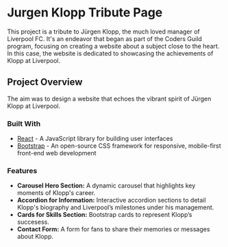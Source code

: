 # Jurgen Klopp Tribute Page

This project is a tribute to Jürgen Klopp, the much loved manager of Liverpool FC. It's an endeavor that began as part of the Coders Guild program, focusing on creating a website about a subject close to the heart. In this case, the website is dedicated to showcasing the achievements of Klopp at Liverpool.

## Project Overview

The aim was to design a website that echoes the vibrant spirit of Jürgen Klopp at Liverpool.

### Built With

- [React](https://reactjs.org/) - A JavaScript library for building user interfaces
- [Bootstrap](https://getbootstrap.com/) - An open-source CSS framework for responsive, mobile-first front-end web development

### Features

- **Carousel Hero Section:** A dynamic carousel that highlights key moments of Klopp's career.
- **Accordion for Information:** Interactive accordion sections to detail Klopp's biography and Liverpool’s milestones under his management.
- **Cards for Skills Section:** Bootstrap cards to represent Klopp’s succesess.
- **Contact Form:** A form for fans to share their memories or messages about Klopp.
